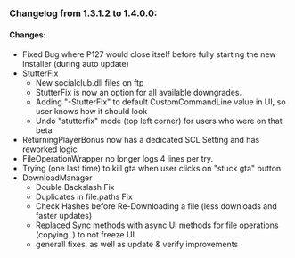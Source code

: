 ### Changelog from 1.3.1.2 to 1.4.0.0:

#### Changes:
* Fixed Bug where P127 would close itself before fully starting the new installer (during auto update)
* StutterFix
  * New socialclub.dll files on ftp
  * StutterFix is now an option for all available downgrades.
  * Adding "-StutterFix" to default CustomCommandLine value in UI, so user knows how it should look
  * Undo "stutterfix" mode (top left corner) for users who were on that beta
* ReturningPlayerBonus now has a dedicated SCL Setting and has reworked logic
* FileOperationWrapper no longer logs 4 lines per try.
* Trying (one last time) to kill gta when user clicks on "stuck gta" button
* DownloadManager
  * Double Backslash Fix
  * Duplicates in file.paths Fix
  * Check Hashes before Re-Downloading a file (less downloads and faster updates)
  * Replaced Sync methods with async UI methods for file operations (copying..) to not freeze UI
  * generall fixes, as well as update & verify improvements